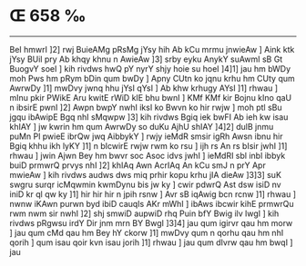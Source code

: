 # Œ 658 ‰
---
BeI hmwrI ]2] rwj BuieAMg pRsMg jYsy hih Ab kCu mrmu jnwieAw ]
Aink ktk jYsy BUil pry Ab khqy khnu n AwieAw ]3] srby eyku AnykY
suAwmI sB Gt BuogvY soeI ] kih rivdws hwQ pY nyrY shjy hoie su hoeI
]4]1] jau hm bWDy moh Pws hm pRym bDin qum bwDy ] Apny CUtn ko jqnu
krhu hm CUty qum AwrwDy ]1] mwDvy jwnq hhu jYsI qYsI ] Ab khw krhugy
AYsI ]1] rhwau ] mInu pkir PWikE Aru kwitE rWiD kIE bhu bwnI ]
KMf KMf kir Bojnu kIno qaU n ibsirE pwnI ]2] Awpn bwpY nwhI iksI ko
Bwvn ko hir rwjw ] moh ptl sBu jgqu ibAwipE Bgq nhI sMqwpw ]3]
kih rivdws Bgiq iek bwFI Ab ieh kw isau khIAY ] jw kwrin hm qum
AwrwDy so duKu AjhU shIAY ]4]2] dulB jnmu puMn Pl pwieE ibrQw jwq
AibbykY ] rwjy ieMdR smsir igRh Awsn ibnu hir Bgiq khhu ikh lyKY ]1]
n bIcwirE rwjw rwm ko rsu ] ijh rs An rs bIsir jwhI ]1] rhwau ]
jwin Ajwn Bey hm bwvr soc Asoc idvs jwhI ] ieMdRI sbl inbl ibbyk
buiD prmwrQ prvys nhI ]2] khIAq Awn AcrIAq An kCu smJ n prY
Apr mwieAw ] kih rivdws audws dws miq prhir kopu krhu jIA dieAw
]3]3] suK swgru surqr icMqwmin kwmDynu bis jw ky ] cwir pdwrQ Ast
dsw isiD nv iniD kr ql qw ky ]1] hir hir hir n jpih rsnw ]
Avr sB iqAwig bcn rcnw ]1] rhwau ] nwnw iKAwn purwn byd ibiD
cauqIs AKr mWhI ] ibAws ibcwir kihE prmwrQu rwm nwm sir nwhI
]2] shj smwiD aupwiD rhq Puin bfY Bwig ilv lwgI ] kih rivdws
pRgwsu irdY Dir jnm mrn BY BwgI ]3]4] jau qum igirvr qau hm morw
] jau qum cMd qau hm Bey hY ckorw ]1] mwDvy qum n qorhu qau hm nhI
qorih ] qum isau qoir kvn isau jorih ]1] rhwau ] jau qum dIvrw qau
hm bwqI ] jau
####
